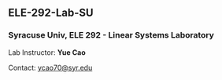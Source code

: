 ## ELE-292-Lab-SU
### Syracuse Univ, ELE 292 - Linear Systems Laboratory

Lab Instructor: **Yue Cao**

Contact: ycao70@syr.edu
